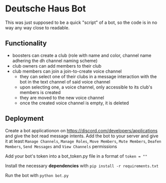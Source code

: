 # Deutsche Haus Bot

This was just supposed to be a quick "script" of a bot, so the code is in no way any way close to readable.

## Functionality

- boosters can create a club (role with name and color, channel name adhering the dh channel naming scheme)
- club owners can add members to their club
- club members can join a join-to-create voice channel
    - they can select one of their clubs in a message interaction with the bot in the text channel of said voice channel
    - upon selecting one, a voice channel, only accessible to its club's members is created
    - they are moved to the new voice channel
    - once the created voice channel is empty, it is deleted

## Deployment
Create a bot applicationon on https://discord.com/developers/applications and give the bot read message intents.
Add the bot to your server and give it at least `Manage Channels`, `Manage Roles`, `Move Members`, `Mute Members`, `Deafen Members`, `Send Messages` and `View Channels` permissions

Add your bot's token into a bot_token.py file in a format of `token = ""`

Install the necessary **dependencies** with `pip install -r requirements.txt`

Run the bot with `python bot.py`
